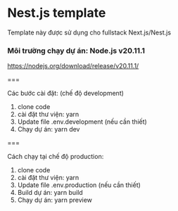 # Nest.js template

Template này được sử dụng cho fullstack Next.js/Nest.js

### Môi trường chạy dự án: Node.js v20.11.1

https://nodejs.org/download/release/v20.11.1/

===

Các bước cài đặt: (chế độ development)

1. clone code
2. cài đặt thư viện: yarn
3. Update file .env.development (nếu cần thiết)
4. Chạy dự án: yarn dev

===

Cách chạy tại chế độ production:

1. clone code
2. cài đặt thư viện: yarn
3. Update file .env.production (nếu cần thiết)
4. Build dự án: yarn build
5. Chạy dự án: yarn preview
